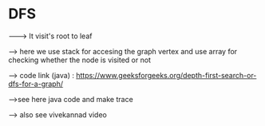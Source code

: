 # DFS #
   
   ---> It visit's root to leaf 

   --> here we use stack for accesing the graph vertex  and use array for checking whether the node is visited or not
    
   --> code link (java) : https://www.geeksforgeeks.org/depth-first-search-or-dfs-for-a-graph/
    
   -->see here java code and  make trace
   
   --> also see vivekannad video
